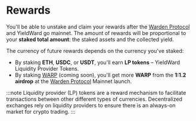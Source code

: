 ﻿---
sidebar_position: 5
---

# Rewards

You'll be able to unstake and claim your rewards after the [Warden Protocol](https://wardenprotocol.org) and YieldWard go mainnet. The amount of rewards will be proportional to your **staked total amount**: the staked assets and the collected yield.

The currency of future rewards depends on the currency you've staked:

- By staking **ETH**, **USDC**, or **USDT**, you'll earn **LP tokens** – YieldWard Liquidity Provider Tokens.
- By staking [WARP](https://docs.wardenprotocol.org/tokens/warp-token/warp) (coming soon), you'll get more **WARP** from the **1:1.2 airdrop** at the [Warden Protocol](https://wardenprotocol.org) Mainnet launch.

:::note 
Liquidity provider (LP) tokens are a reward mechanism to facilitate transactions between other different types of currencies. Decentralized exchanges rely on liquidity providers to ensure there is an always-on market for crypto trading. 
:::
